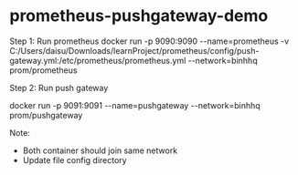 # prometheus-pushgateway-demo
Step 1: Run prometheus
docker run  -p 9090:9090 --name=prometheus -v C:/Users/daisu/Downloads/learnProject/prometheus/config/push-gateway.yml:/etc/prometheus/prometheus.yml --network=binhhq prom/prometheus
	
Step 2: Run push gateway

docker run -p 9091:9091 --name=pushgateway --network=binhhq prom/pushgateway

Note:
- Both container should join same network
- Update file config directory 
